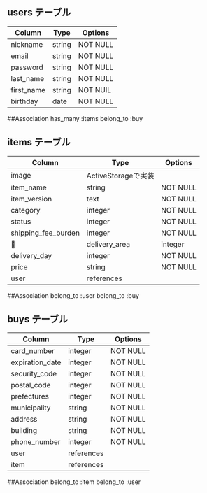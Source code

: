 ## users テーブル

| Column   | Type   | Options     |
| -------- | ------ | ----------- |
| nickname | string | NOT NULL    |
| email    | string | NOT NULL    |
| password | string | NOT NULL    |
| last_name| string | NOT NULL    |
| first_name| string  | NOT NUlL    |
| birthday | date  | NOT NULL    |

##Association
has_many :items
belong_to :buy


## items テーブル

| Column | Type   | Options     |
| ------ | ------ | ----------- |
| image  |ActiveStorageで実装|
| item_name | string | NOT NULL    |
| item_version |text| NOT NULL    |
| category| integer | NOT NULL      |
| status | integer |NOT NULL    |
|shipping_fee_burden |integer| NOT NULL|
|delivery_area |integer| NOT NULL |
|delivery_day| integer | NOT NULL |
|price| string| NOT NULL|
| user   | references |

##Association
belong_to :user
belong_to :buy

## buys テーブル

| Column   | Type   | Options     |
|----------|--------|-------------|
| card_number   | integer  | NOT NULL    |
|expiration_date| integer  | NOT NULL    |
|security_code| integer    | NOT NULL    |
|postal_code | integer     | NOT NULL    |
|prefectures | integer     | NOT NULL    |
|municipality| string      | NOT NULL    |
|address |  string         | NOT NULL    |
|building | string         | NOT NULL    |
|phone_number| integer     | NOT NULL    |
| user     | references |
| item| references |

##Association
belong_to :item
belong_to :user
